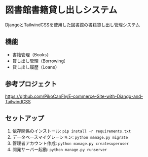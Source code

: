 # 図書館書籍貸し出しシステム

DjangoとTailwindCSSを使用した図書館の書籍貸し出し管理システム

## 機能
- 書籍管理（Books）
- 貸し出し管理（Borrowing）
- 貸し出し履歴（Loans）

## 参考プロジェクト
https://github.com/PikoCanFly/E-commerce-Site-with-Django-and-TailwindCSS

## セットアップ
1. 依存関係のインストール: `pip install -r requirements.txt`
2. データベースマイグレーション: `python manage.py migrate`
3. 管理者アカウント作成: `python manage.py createsuperuser`
4. 開発サーバー起動: `python manage.py runserver`
